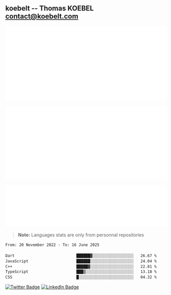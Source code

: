 ## koebelt -- Thomas KOEBEL <contact@koebelt.com>

<!-- On github since 2018-->


![Metrics](/metrics.classic.svg)



<!--![Metrics](/metrics.plugin.introduction.repository.svg)-->
![Metrics](/metrics.plugin.isocalendar.svg)



![Metrics](/metrics.plugin.languages.svg)

> **Note:** Languages stats are only from personnal repositories

<!--START_SECTION:waka-->

```txt
From: 20 November 2022 - To: 16 June 2025

Dart                           ██████▓░░░░░░░░░░░░░░░░░░   26.67 %
JavaScript                     ██████░░░░░░░░░░░░░░░░░░░   24.04 %
C++                            █████▓░░░░░░░░░░░░░░░░░░░   22.81 %
TypeScript                     ███▒░░░░░░░░░░░░░░░░░░░░░   13.18 %
CSS                            █░░░░░░░░░░░░░░░░░░░░░░░░   04.32 %
```

<!--END_SECTION:waka-->

[![Twitter Badge](https://img.shields.io/badge/Twitter-Profile-informational?style=flat&logo=twitter&logoColor=white&color=1CA2F1)](https://twitter.com/jesuis_roux)
[![LinkedIn Badge](https://img.shields.io/badge/LinkedIn-Profile-informational?style=flat&logo=linkedin&logoColor=white&color=0D76A8)](https://www.linkedin.com/in/koebelt/)
